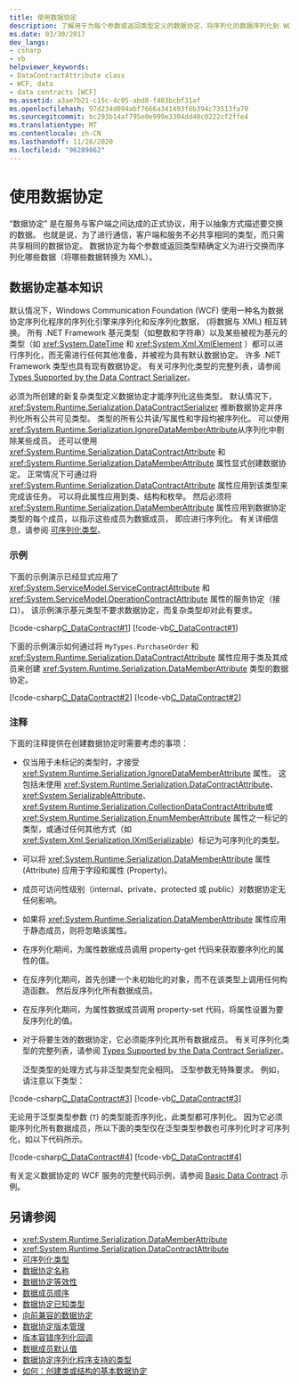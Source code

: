 ```yaml
---
title: 使用数据协定
description: 了解用于为每个参数或返回类型定义的数据协定，将序列化的数据序列化到 WCF 客户端和服务器之间进行交换。
ms.date: 03/30/2017
dev_langs:
- csharp
- vb
helpviewer_keywords:
- DataContractAttribute class
- WCF, data
- data contracts [WCF]
ms.assetid: a3ae7b21-c15c-4c05-abd8-f483bcbf31af
ms.openlocfilehash: 97d234d094abf7666a341493f6b394c73513fa70
ms.sourcegitcommit: bc293b14af795e0e999e3304dd40c0222cf2ffe4
ms.translationtype: MT
ms.contentlocale: zh-CN
ms.lasthandoff: 11/26/2020
ms.locfileid: "96289862"
---
```

# <a name="using-data-contracts"></a>使用数据协定

“数据协定”  是在服务与客户端之间达成的正式协议，用于以抽象方式描述要交换的数据。 也就是说，为了进行通信，客户端和服务不必共享相同的类型，而只需共享相同的数据协定。 数据协定为每个参数或返回类型精确定义为进行交换而序列化哪些数据（将哪些数据转换为 XML）。  
  
## <a name="data-contract-basics"></a>数据协定基本知识  

 默认情况下，Windows Communication Foundation (WCF) 使用一种名为数据协定序列化程序的序列化引擎来序列化和反序列化数据， (将数据与 XML) 相互转换。 所有 .NET Framework 基元类型（如整数和字符串）以及某些被视为基元的类型（如 <xref:System.DateTime> 和 <xref:System.Xml.XmlElement> ）都可以进行序列化，而无需进行任何其他准备，并被视为具有默认数据协定。 许多 .NET Framework 类型也具有现有数据协定。 有关可序列化类型的完整列表，请参阅 [Types Supported by the Data Contract Serializer](types-supported-by-the-data-contract-serializer.md)。  
  
 必须为所创建的新复杂类型定义数据协定才能序列化这些类型。 默认情况下， <xref:System.Runtime.Serialization.DataContractSerializer> 推断数据协定并序列化所有公共可见类型。 类型的所有公共读/写属性和字段均被序列化。 可以使用 <xref:System.Runtime.Serialization.IgnoreDataMemberAttribute>从序列化中剔除某些成员。 还可以使用 <xref:System.Runtime.Serialization.DataContractAttribute> 和 <xref:System.Runtime.Serialization.DataMemberAttribute> 属性显式创建数据协定。 正常情况下可通过将 <xref:System.Runtime.Serialization.DataContractAttribute> 属性应用到该类型来完成该任务。 可以将此属性应用到类、结构和枚举。 然后必须将 <xref:System.Runtime.Serialization.DataMemberAttribute> 属性应用到数据协定类型的每个成员，以指示这些成员为数据成员， 即应进行序列化。 有关详细信息，请参阅 [可序列化类型](serializable-types.md)。  
  
### <a name="example"></a>示例  

 下面的示例演示已经显式应用了 <xref:System.ServiceModel.ServiceContractAttribute> 和 <xref:System.ServiceModel.OperationContractAttribute> 属性的服务协定（接口）。 该示例演示基元类型不要求数据协定，而复杂类型却对此有要求。  
  
 [!code-csharp[C_DataContract#1](../../../../samples/snippets/csharp/VS_Snippets_CFX/c_datacontract/cs/source.cs#1)]
 [!code-vb[C_DataContract#1](../../../../samples/snippets/visualbasic/VS_Snippets_CFX/c_datacontract/vb/source.vb#1)]  
  
 下面的示例演示如何通过将 `MyTypes.PurchaseOrder` 和 <xref:System.Runtime.Serialization.DataContractAttribute> 属性应用于类及其成员来创建 <xref:System.Runtime.Serialization.DataMemberAttribute> 类型的数据协定。  
  
 [!code-csharp[C_DataContract#2](../../../../samples/snippets/csharp/VS_Snippets_CFX/c_datacontract/cs/source.cs#2)]
 [!code-vb[C_DataContract#2](../../../../samples/snippets/visualbasic/VS_Snippets_CFX/c_datacontract/vb/source.vb#2)]  
  
### <a name="notes"></a>注释  

 下面的注释提供在创建数据协定时需要考虑的事项：  
  
- 仅当用于未标记的类型时，才接受 <xref:System.Runtime.Serialization.IgnoreDataMemberAttribute> 属性。 这包括未使用 <xref:System.Runtime.Serialization.DataContractAttribute>、 <xref:System.SerializableAttribute>、 <xref:System.Runtime.Serialization.CollectionDataContractAttribute>或 <xref:System.Runtime.Serialization.EnumMemberAttribute> 属性之一标记的类型，或通过任何其他方式（如 <xref:System.Xml.Serialization.IXmlSerializable>）标记为可序列化的类型。  
  
- 可以将 <xref:System.Runtime.Serialization.DataMemberAttribute> 属性 (Attribute) 应用于字段和属性 (Property)。  
  
- 成员可访问性级别（internal、private、protected 或 public）对数据协定无任何影响。  
  
- 如果将 <xref:System.Runtime.Serialization.DataMemberAttribute> 属性应用于静态成员，则将忽略该属性。  
  
- 在序列化期间，为属性数据成员调用 property-get 代码来获取要序列化的属性的值。  
  
- 在反序列化期间，首先创建一个未初始化的对象，而不在该类型上调用任何构造函数。 然后反序列化所有数据成员。  
  
- 在反序列化期间，为属性数据成员调用 property-set 代码，将属性设置为要反序列化的值。  
  
- 对于将要生效的数据协定，它必须能序列化其所有数据成员。 有关可序列化类型的完整列表，请参阅 [Types Supported by the Data Contract Serializer](types-supported-by-the-data-contract-serializer.md)。  
  
     泛型类型的处理方式与非泛型类型完全相同。 泛型参数无特殊要求。 例如，请注意以下类型：  
  
 [!code-csharp[C_DataContract#3](../../../../samples/snippets/csharp/VS_Snippets_CFX/c_datacontract/cs/source.cs#3)]
 [!code-vb[C_DataContract#3](../../../../samples/snippets/visualbasic/VS_Snippets_CFX/c_datacontract/vb/source.vb#3)]  
  
 无论用于泛型类型参数 (`T`) 的类型能否序列化，此类型都可序列化。 因为它必须能序列化所有数据成员，所以下面的类型仅在泛型类型参数也可序列化时才可序列化，如以下代码所示。  
  
 [!code-csharp[C_DataContract#4](../../../../samples/snippets/csharp/VS_Snippets_CFX/c_datacontract/cs/source.cs#4)]
 [!code-vb[C_DataContract#4](../../../../samples/snippets/visualbasic/VS_Snippets_CFX/c_datacontract/vb/source.vb#4)]  
  
 有关定义数据协定的 WCF 服务的完整代码示例，请参阅 [Basic Data Contract](../samples/basic-data-contract.md) 示例。  
  
## <a name="see-also"></a>另请参阅

- <xref:System.Runtime.Serialization.DataMemberAttribute>
- <xref:System.Runtime.Serialization.DataContractAttribute>
- [可序列化类型](serializable-types.md)
- [数据协定名称](data-contract-names.md)
- [数据协定等效性](data-contract-equivalence.md)
- [数据成员顺序](data-member-order.md)
- [数据协定已知类型](data-contract-known-types.md)
- [向前兼容的数据协定](forward-compatible-data-contracts.md)
- [数据协定版本管理](data-contract-versioning.md)
- [版本容错序列化回调](version-tolerant-serialization-callbacks.md)
- [数据成员默认值](data-member-default-values.md)
- [数据协定序列化程序支持的类型](types-supported-by-the-data-contract-serializer.md)
- [如何：创建类或结构的基本数据协定](how-to-create-a-basic-data-contract-for-a-class-or-structure.md)

